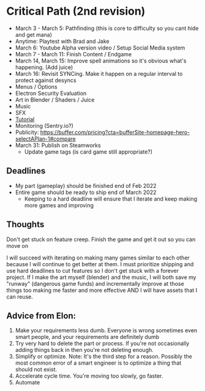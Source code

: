 # Critical Path (2nd revision)
- March 3 - March 5: Pathfinding (this is core to difficulty so you cant hide and get mana)
- Anytime: Playtest with Brad and Jake
- March 6: Youtube Alpha version video / Setup Social Media system
- March 7 - March 11: Finish Content / Endgame
- March 14, March 15: Improve spell animations so it's obvious what's happening. (Add juice)
- March 16: Revisit SYNCing.  Make it happen on a regular interval to protect against desyncs
- Menus / Options
- Electron Security Evaluation
- Art in Blender / Shaders / Juice
- Music
- SFX
- [Tutorial](https://www.youtube.com/watch?v=-GV814cWiAw)
- Monitoring (Sentry.io?)
- Publicity: https://buffer.com/pricing?cta=bufferSite-homepage-hero-selectAPlan-1#compare      
- March 31: Publish on Steamworks
    - Update game tags (is card game still appropriate?)

## Deadlines
- My part (gameplay) should be finished end of Feb 2022
- Entire game should be ready to ship end of March 2022
    - Keeping to a hard deadline will ensure that I iterate and keep making more games and improving
## Thoughts
Don't get stuck on feature creep.  Finish the game and get it out so you can move on

I will succeed with iterating on making many games similar to each other because I will continue to get better at them.  I must prioritize shipping and use hard deadlines to cut features so I don't get stuck with a forever project.
If I make the art myself (blender) and the music, I will both save my "runway" (dangerous game funds) and incrementally improve at those things too making me faster and more effective AND I will have assets that I can reuse.

## Advice from Elon:
1. Make your requirements less dumb.  Everyone is wrong sometimes even smart people, and your requirements are definitely dumb
2. Try very hard to delete the part or process.  If you're not occasionally adding things back in then you're not deleting enough.
3. Simplify or optimize.  Note: It's the third step for a reason. Possibly the most common error of a smart engineer is to optimize a thing that should not exist.
4. Accelerate cycle time.  You're moving too slowly, go faster.
5. Automate